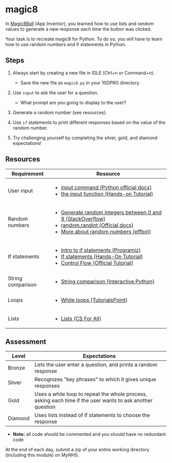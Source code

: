 # magic8

In [Magic8Ball](http://appinventor.mit.edu/explore/ai2/magic-8-ball.html) (App Inventor), you learned how to use lists and random values to generate a new response each time the button was clicked.

Your task is to recreate magic8 for Python. To do so, you will have to learn how to use random numbers and if statements in Python.

## Steps

1. Always start by creating a new file in IDLE (Ctrl+n or Command+n).

    - Save the new file as `magic8.py` in your 10DPRO directory.

2. Use `input` to ask the user for a question.

    - What prompt are you going to display to the user?

3. Generate a random number (see resources).

4. Use `if` statements to print different responses based on the value of the random number.

5. Try challenging yourself by completing the silver, gold, and diamond expectations!

## Resources

| Requirement | Resource |
|-------------|----------|
| User input  | <ul><li>[input command (Python official docs)](https://docs.python.org/3/library/functions.html#input)</li><li>[the input function (Hands-on Tutorial)](https://anh.cs.luc.edu/python/hands-on/3.1/handsonHtml/io.html)</li></ul> |
| Random numbers | <ul><li>[Generate random integers between 0 and 9 (StackOverflow)](https://stackoverflow.com/questions/3996904/generate-random-integers-between-0-and-9)</li><li>[random.randint (Official docs)](https://docs.python.org/3/library/random.html#random.randint)</li><li>[More about random numbers (effbot)](http://effbot.org/pyfaq/how-do-i-generate-random-numbers-in-python.htm)</li></ul> |
| If statements  | <ul><li>[Intro to if statements (Programiz)](https://www.programiz.com/python-programming/if-elif-else)</li><li>[If statements (Hands-On Tutorial)](https://anh.cs.luc.edu/python/hands-on/3.1/handsonHtml/ifstatements.html)</li><li>[Control Flow (Official Tutorial)](https://docs.python.org/3/tutorial/controlflow.html)</li></ul> |
| String comparison | <ul><li>[String comparison (Interactive Python)](http://interactivepython.org/courselib/static/thinkcspy/Strings/StringComparison.html)</li></ul> |
| Loops       | <ul><li>[While loops (TutorialsPoint)](https://www.tutorialspoint.com/python/python_while_loop.htm)</li></ul> |
| Lists       | <ul><li>[Lists (CS For All)](https://www.cs.hmc.edu/csforall/FunctionalProgramming/functionalprogramming.html#lists)</li></ul> |

## Assessment

| Level  | Expectations |
|--------|--------------|
| Bronze | Lets the user enter a question, and prints a random response |
| Silver | Recognizes "key phrases" to which it gives unique responses |
| Gold   | Uses a while loop to repeat the whole process, asking each time if the user wants to ask another question |
| Diamond | Uses lists instead of if statements to choose the response |

- **Note:** all code should be commented and you should have no redundant code

At the end of each day, submit a zip of your entire working directory (including this module) on MyNHS.
